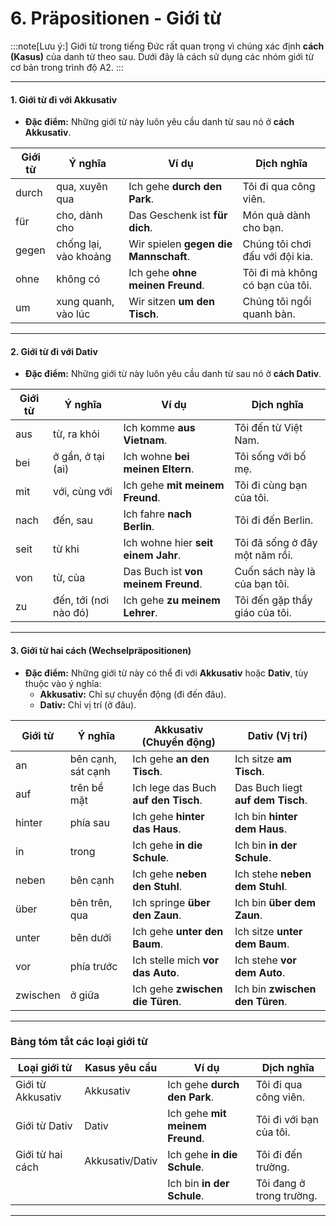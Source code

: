 # 6. Präpositionen - Giới từ 

:::note[Lưu ý:]
Giới từ trong tiếng Đức rất quan trọng vì chúng xác định **cách (Kasus)** của danh từ theo sau. Dưới đây là cách sử dụng các nhóm giới từ cơ bản trong trình độ A2.
:::

---

#### **1. Giới từ đi với Akkusativ**

- **Đặc điểm:** Những giới từ này luôn yêu cầu danh từ sau nó ở **cách Akkusativ**.

|**Giới từ**|**Ý nghĩa**|**Ví dụ**|**Dịch nghĩa**|
|---|---|---|---|
|durch|qua, xuyên qua|Ich gehe **durch den Park**.|Tôi đi qua công viên.|
|für|cho, dành cho|Das Geschenk ist **für dich**.|Món quà dành cho bạn.|
|gegen|chống lại, vào khoảng|Wir spielen **gegen die Mannschaft**.|Chúng tôi chơi đấu với đội kia.|
|ohne|không có|Ich gehe **ohne meinen Freund**.|Tôi đi mà không có bạn của tôi.|
|um|xung quanh, vào lúc|Wir sitzen **um den Tisch**.|Chúng tôi ngồi quanh bàn.|

---

#### **2. Giới từ đi với Dativ**

- **Đặc điểm:** Những giới từ này luôn yêu cầu danh từ sau nó ở **cách Dativ**.

|**Giới từ**|**Ý nghĩa**|**Ví dụ**|**Dịch nghĩa**|
|---|---|---|---|
|aus|từ, ra khỏi|Ich komme **aus Vietnam**.|Tôi đến từ Việt Nam.|
|bei|ở gần, ở tại (ai)|Ich wohne **bei meinen Eltern**.|Tôi sống với bố mẹ.|
|mit|với, cùng với|Ich gehe **mit meinem Freund**.|Tôi đi cùng bạn của tôi.|
|nach|đến, sau|Ich fahre **nach Berlin**.|Tôi đi đến Berlin.|
|seit|từ khi|Ich wohne hier **seit einem Jahr**.|Tôi đã sống ở đây một năm rồi.|
|von|từ, của|Das Buch ist **von meinem Freund**.|Cuốn sách này là của bạn tôi.|
|zu|đến, tới (nơi nào đó)|Ich gehe **zu meinem Lehrer**.|Tôi đến gặp thầy giáo của tôi.|

---

#### **3. Giới từ hai cách (Wechselpräpositionen)**

- **Đặc điểm:** Những giới từ này có thể đi với **Akkusativ** hoặc **Dativ**, tùy thuộc vào ý nghĩa:
    - **Akkusativ:** Chỉ sự chuyển động (đi đến đâu).
    - **Dativ:** Chỉ vị trí (ở đâu).

|**Giới từ**|**Ý nghĩa**|**Akkusativ (Chuyển động)**|**Dativ (Vị trí)**|
|---|---|---|---|
|an|bên cạnh, sát cạnh|Ich gehe **an den Tisch**.|Ich sitze **am Tisch**.|
|auf|trên bề mặt|Ich lege das Buch **auf den Tisch**.|Das Buch liegt **auf dem Tisch**.|
|hinter|phía sau|Ich gehe **hinter das Haus**.|Ich bin **hinter dem Haus**.|
|in|trong|Ich gehe **in die Schule**.|Ich bin **in der Schule**.|
|neben|bên cạnh|Ich gehe **neben den Stuhl**.|Ich stehe **neben dem Stuhl**.|
|über|bên trên, qua|Ich springe **über den Zaun**.|Ich bin **über dem Zaun**.|
|unter|bên dưới|Ich gehe **unter den Baum**.|Ich sitze **unter dem Baum**.|
|vor|phía trước|Ich stelle mich **vor das Auto**.|Ich stehe **vor dem Auto**.|
|zwischen|ở giữa|Ich gehe **zwischen die Türen**.|Ich bin **zwischen den Türen**.|

---

### **Bảng tóm tắt các loại giới từ**

|**Loại giới từ**|**Kasus yêu cầu**|**Ví dụ**|**Dịch nghĩa**|
|---|---|---|---|
|Giới từ Akkusativ|Akkusativ|Ich gehe **durch den Park**.|Tôi đi qua công viên.|
|Giới từ Dativ|Dativ|Ich gehe **mit meinem Freund**.|Tôi đi với bạn của tôi.|
|Giới từ hai cách|Akkusativ/Dativ|Ich gehe **in die Schule**.|Tôi đi đến trường.|
|||Ich bin **in der Schule**.|Tôi đang ở trong trường.|

---